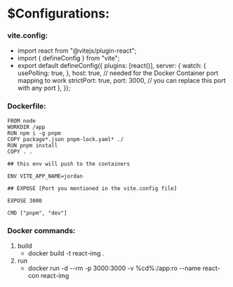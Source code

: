 # $Configurations:

### vite.config:

- import react from "@vitejs/plugin-react";
- import { defineConfig } from "vite";
- export default defineConfig({
  plugins: [react()],
  server: {
  watch: {
  usePolling: true,
  },
  host: true, // needed for the Docker Container port mapping to work
  strictPort: true,
  port: 3000, // you can replace this port with any port
  },
  });

### Dockerfile:

    FROM node
    WORKDIR /app
    RUN npm i -g pnpm
    COPY package*.json pnpm-lock.yaml* ./
    RUN pnpm install
    COPY . .

    ## this env will push to the containers

    ENV VITE_APP_NAME=jordan

    ## EXPOSE [Port you mentioned in the vite.config file]

    EXPOSE 3000

    CMD ["pnpm", "dev"]

### Docker commands:

1. build
   - docker build -t react-img .
2. run
   - docker run -d --rm -p 3000:3000 -v %cd%:/app:ro --name react-con react-img
